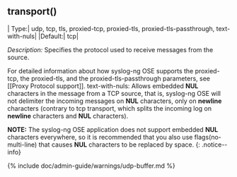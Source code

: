 ## transport()

|  Type:|      udp, tcp, tls, proxied-tcp, proxied-tls, proxied-tls-passthrough, text-with-nuls|
  |Default:|   tcp|

*Description:* Specifies the protocol used to receive messages from the
source.

For detailed information about how syslog-ng OSE supports the
proxied-tcp, the proxied-tls, and the proxied-tls-passthrough
parameters, see [[Proxy Protocol support]].
text-with-nuls: Allows embedded **NUL** characters in the message from a
TCP source, that is, syslog-ng OSE will not delimiter the incoming
messages on **NUL** characters, only on **newline** characters (contrary
to tcp transport, which splits the incoming log on **newline**
characters and **NUL** characters).

**NOTE:** The syslog-ng OSE application does not support embedded **NUL**
characters everywhere, so it is recommended that you also use
flags(no-multi-line) that causes **NUL** characters to be replaced by
space.
{: .notice--info}

{% include doc/admin-guide/warnings/udp-buffer.md %}
